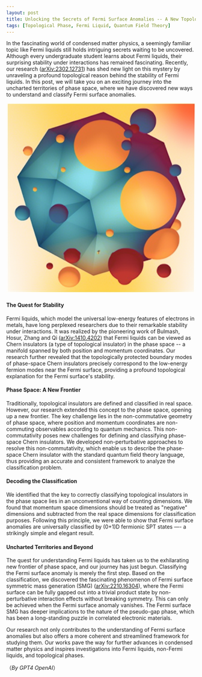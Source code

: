 ```yaml
---
layout: post
title: Unlocking the Secrets of Fermi Surface Anomalies -- A New Topological Perspective
tags: [Topological Phase, Fermi Liquid, Quantum Field Theory]
---
```


In the fascinating world of condensed matter physics, a seemingly familiar topic like Fermi liquids still holds intriguing secrets waiting to be uncovered. Although every undergraduate student learns about Fermi liquids, their surprising stability under interactions has remained fascinating. Recently, our research ([arXiv:2302.12731](https://arxiv.org/abs/2302.12731)) has shed new light on this mystery by unraveling a profound topological reason behind the stability of Fermi liquids. In this post, we will take you on an exciting journey into the uncharted territories of phase space, where we have discovered new ways to understand and classify Fermi surface anomalies.

![Abstract art of Fermi surface.](/assets/img/figures/fermi_surface.png)

#### The Quest for Stability

Fermi liquids, which model the universal low-energy features of electrons in metals, have long perplexed researchers due to their remarkable stability under interactions. It was realized by the pioneering work of Bulmash, Hosur, Zhang and Qi ([arXiv:1410.4202](https://arxiv.org/abs/1410.4202)) that Fermi liquids can be viewed as Chern insulators (a type of topological insulator) in the phase space -- a manifold spanned by both position and momentum coordinates. Our research further revealed that the topologically protected boundary modes of phase-space Chern insulators precisely correspond to the low-energy fermion modes near the Fermi surface, providing a profound topological explanation for the Fermi surface's stability.


#### Phase Space: A New Frontier

Traditionally, topological insulators are defined and classified in real space. However, our research extended this concept to the phase space, opening up a new frontier. The key challenge lies in the non-commutative geometry of phase space, where position and momentum coordinates are non-commuting observables according to quantum mechanics. This non-commutativity poses new challenges for defining and classifying phase-space Chern insulators. We developed non-perturbative approaches to resolve this non-commutativity, which enable us to describe the phase-space Chern insulator with the standard quantum field theory language, thus providing an accurate and consistent framework to analyze the classification problem.

#### Decoding the Classification

We identified that the key to correctly classifying topological insulators in the phase space lies in an unconventional way of counting dimensions. We found that momentum space dimensions should be treated as "negative" dimensions and subtracted from the real space dimensions for classification purposes. Following this principle, we were able to show that Fermi surface anomalies are universally classified by (0+1)D fermionic SPT states —- a strikingly simple and elegant result.


#### Uncharted Territories and Beyond

The quest for understanding Fermi liquids has taken us to the exhilarating new frontier of phase space, and our journey has just begun. Classifying the Fermi surface anomaly is merely the first step. Based on the classification, we discovered the fascinating phenomenon of Fermi surface symmetric mass generation (SMG) ([arXiv:2210.16304](https://arxiv.org/abs/2210.16304)), where the Fermi surface can be fully gapped out into a trivial product state by non-perturbative interaction effects without breaking symmetry. This can only be achieved when the Fermi surface anomaly vanishes. The Fermi surface SMG has deeper implications to the nature of the pseudo-gap phase, which has been a long-standing puzzle in correlated electronic materials. 


Our research not only contributes to the understanding of Fermi surface anomalies but also offers a more coherent and streamlined framework for studying them. Our works pave the way for further advances in condensed matter physics and inspires investigations into Fermi liquids, non-Fermi liquids, and topological phases.

（*By GPT4 OpenAI*）

